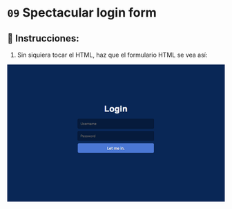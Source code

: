 # `09` Spectacular login form

## 📝 Instrucciones:

1. Sin siquiera tocar el HTML, haz que el formulario HTML se vea así:

![09-Spectacular-login-form](../../.learn/assets/BCp1oWy.png?raw=true)
